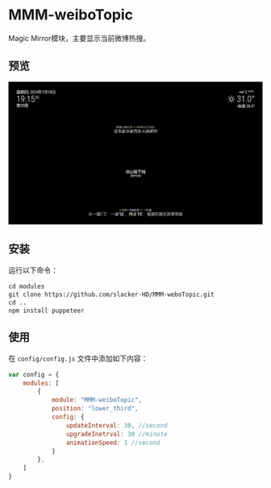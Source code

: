 # MMM-weiboTopic

Magic Mirror模块，主要显示当前微博热搜。


## 预览
![MMM-weboTopic](screenshot.png)

## 安装
运行以下命令：

```shell
cd modules
git clone https://github.com/slacker-HD/MMM-weboTopic.git
cd ..
npm install puppeteer
```
## 使用
在 `config/config.js` 文件中添加如下内容：
```js
var config = {
	modules: [
		{
			module: "MMM-weiboTopic",
			position: "lower_third",
			config: {
				updateInterval: 30, //second
				upgradeInetrval: 30 //minute
				animationSpeed: 1 //second
			}
		},
    ]
}
```